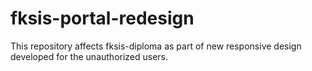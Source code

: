 # fksis-portal-redesign
This repository affects fksis-diploma as part of new responsive design developed for the unauthorized users.

